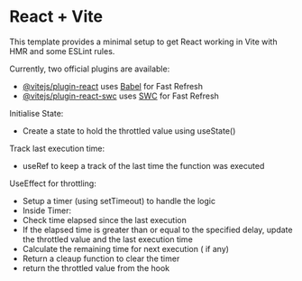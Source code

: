 # React + Vite

This template provides a minimal setup to get React working in Vite with HMR and some ESLint rules.

Currently, two official plugins are available:

- [@vitejs/plugin-react](https://github.com/vitejs/vite-plugin-react/blob/main/packages/plugin-react/README.md) uses [Babel](https://babeljs.io/) for Fast Refresh
- [@vitejs/plugin-react-swc](https://github.com/vitejs/vite-plugin-react-swc) uses [SWC](https://swc.rs/) for Fast Refresh

Initialise State:

- Create a state to hold the throttled value using useState()

Track last execution time:

- useRef to keep a track of the last time the function was executed

UseEffect for throttling:

- Setup a timer (using setTimeout) to handle the logic
- Inside Timer:
- Check time elapsed since the last execution
- If the elapsed time is greater than or equal to the specified delay, update the throttled value and the last execution time
- Calculate the remaining time for next execution ( if any)
- Return a cleaup function to clear the timer
- return the throttled value from the hook
